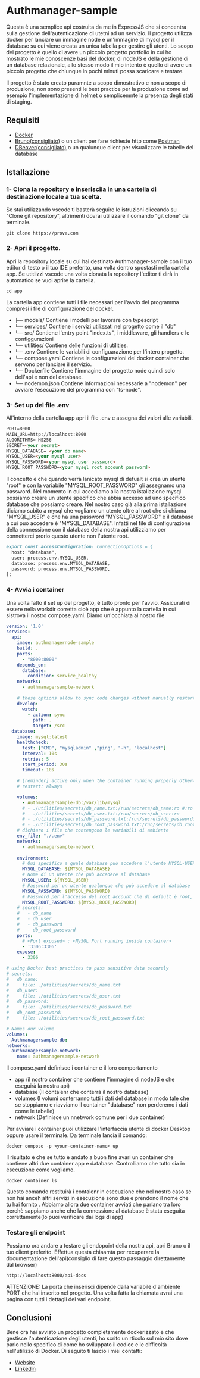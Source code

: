 # Authmanager-sample
Questa è una semplice api costruita da me in ExpressJS che si concentra sulla gestione dell'autenticazione di utetni ad un servizio.
Il progetto  utilizza docker per lanciare un immagine node e un'immagine di mysql per il database su cui viene creata un unica tabella per gestire gli utenti.
Lo scopo del progetto è quello di avere un piccolo progetto portfolio in cui ho mostrato le mie conoscenze basi del docker, di nodeJS e della gestione di un database relazionale, allo stesso modo il mio intento è quello di avere un piccolo progetto che chiunque in pochi minuti possa scaricare e testare.

Il progetto è stato creato puramnte a scopo dimostrativo e non a scopo di produzione, non sono presenti le best practice per la produzione come ad esempio l'implementazione di helmet o semplicemnte la presenza degli stati di staging.

## Requisiti
- [Docker](https://www.docker.com/)
- [Bruno(consigliato)](https://www.usebruno.com/) o un client per fare richieste http come [Postman](https://www.postman.com/)
- [DBeaver(consigliato)](https://dbeaver.io/) o un qualunque client per visualizzare le tabelle del database

## Istallazione
### 1- Clona la repository e inseriscila in una cartella di destinazione locale a tua scelta.
Se stai utilizzando vscode ti basterà seguire le istruzioni cliccando su "Clone git repository", altrimenti dovrai utilizzare il comando "git clone" da terminale.
``` terminal
git clone https://prova.com
```
### 2- Apri il progetto.
Apri la repository locale su cui hai destinato Authmanager-sample con il tuo editor di testo o il tuo IDE preferito, una volta dentro spostasti nella cartella app.
Se utitlizzi vscode una volta clonata la repository l'editor ti dirà in automatico se vuoi aprire la cartella.
``` Terminal
cd app
```
La cartella app contiene tutti i file necessari per l'avvio del programma compresi i file di configurazione del docker.
- **`├──`** models/  Contiene i modelli per lavorare con typescript
- **`└──`** services/  Contiene i servizi utilizzati nel progetto come il "db"
- **`└──`** src/  Contiene l'entry point "index.ts", i middleware, gli handlers e le configgurazioni
- **`└──`** utilities/  Contiene delle funzioni di utilities.
- **`└──`** .env  Contiene le variabili di configuarazione per l'intero progetto.
- **`└──`** compose.yaml  Contiene le configurazioni dei docker container che servono per lanciare il servizio. 
- **`└──`** Dockerfile  Contiene l'immagine del progetto node quindi solo dell'api e non del database.
- **`└──`** nodemon.json  Contiene informazioni necessarie a "nodemon" per avviare l'esecuzione del programma con "ts-node".

### 3- Set up del file .env
All'interno della cartella app apri il file .env e assegna dei valori alle variabili.
``` markdown
PORT=8000
MAIN_URL=http://localhost:8000
ALGORITHMS= HS256
SECRET=<your secret>
MYSQL_DATABASE= <your db name>
MYSQL_USER=<your mysql user>
MYSQL_PASSWORD=<your mysql user password>
MYSQL_ROOT_PASSWORD=<your mysql root account password>
```

Il concetto è che quando verrà lanicato mysql di defualt si crea un utente "root" e con la variabile "MYSQL_ROOT_PASSWORD" gli assegnamo una password.
Nel momento in cui accediamo alla nostra istallazione mysql possiamo creare un utente specifico che abbia accesso ad uno specifico database che possiamo creare.
Nel nostro caso già alla prima istallazione diciamo subito a mysql che vogliamo un utente oltre al root che si chiama "MYSQL_USER" e che ha una password "MYSQL_PASSWORD" e il database a cui può accedere è "MYSQL_DATABASE".
Infatti nel file di configurazione della connessione con il database della nostra api utilizziamo per connetterci prorio questo utente non l'utente root.

``` markdown
export const accessConfiguration: ConnectionOptions = {
  host: "database", 
  user: process.env.MYSQL_USER,
  database: process.env.MYSQL_DATABASE,
  password: process.env.MYSQL_PASSWORD,
};
```
### 4- Avvia i container
Una volta fatto il set up del progetto, è tutto pronto per l'avvio.
Assicurati di essere nella workdir corretta cioè app che è appunto la cartella in cui sistrova il nostro compose.yaml.
Diamo un'occhiata al nostro file
``` yaml
version: '1.0'
services:
  api:
    image: authmanagernode-sample
    build: .
    ports:
      - "8000:8000"
    depends_on:
      database:
        condition: service_healthy
    networks:
      - authmanagersample-network
    
    # these options allow to sync code changes without manually restart the container
    develop:
      watch:
        - action: sync
          path: .
          target: /src
  database:
    image: mysql:latest
    healthcheck:
      test: ["CMD", "mysqladmin" ,"ping", "-h", "localhost"]
      interval: 10s
      retries: 5
      start_period: 30s
      timeout: 10s

    # [reminder] active only when the container running properly otherwise you can come across a loop 
    # restart: always

    volumes:
      - Authmanagersample-db:/var/lib/mysql
      # - ./utilities/secrets/db_name.txt:/run/secrets/db_name:ro #:ro read-only
      # - ./utilities/secrets/db_user.txt:/run/secrets/db_user:ro
      # - ./utilities/secrets/db_password.txt:/run/secrets/db_password:ro
      # - ./utilities/secrets/db_root_password.txt:/run/secrets/db_root_password:ro
    # dichiaro i file che contengono le variabili di ambiente
    env_file: "./.env"
    networks:
      - authmanagersample-network
    
    environment:
      # Qui specifico a quale database può accedere l'utente MYSQL-USER infatti esso avrà accesso soltanto a quel database
      MYSQL_DATABASE: ${MYSQL_DATABASE}
      # Nome di un utente che può accedere al database
      MYSQL_USER: ${MYSQL_USER}
      # Password per un utente qualunque che può accedere al database
      MYSQL_PASSWORD: ${MYSQL_PASSWORD}
      # Password per l'accesso del root account che di default è root, per gestire utenti e altro lo potrò fare solo con il root account
      MYSQL_ROOT_PASSWORD: ${MYSQL_ROOT_PASSWORD}
    # secrets:
    #   - db_name
    #   - db_user
    #   - db_password
    #   - db_root_password
    ports:
      # <Port exposed> : <MySQL Port running inside container>
      - '3306:3306'
    expose:
      - 3306

# using Docker best practices to pass sensitive data securely
# secrets:
#   db_name:
#     file: ./utilities/secrets/db_name.txt
#   db_user: 
#     file: ./utilities/secrets/db_user.txt
#   db_password:
#     file: ./utilities/secrets/db_password.txt
#   db_root_password:
#     file: ./utilities/secrets/db_root_password.txt

# Names our volume
volumes:
  Authmanagersample-db:
networks:
  authmanagersample-network:
    name: authmanagersample-network
```
Il compose.yaml definisce i container e il loro comportamento
- app (il nostro container che contiene l'immagine di nodeJS e che eseguirà la nostra api)
- database (Il contaienr che conterrà il nostro database)
- volumes (I volumi conterranno tutti i dati del database in modo tale che se stoppiamo e riavviamo il container "database" non perderemo i dati come le tabelle)
- network (Definisce un nnetwork comune per i due container)

Per avviare i container puoi utilizzare l'interfaccia utente di docker Desktop oppure usare il terminale.
Da terminale lancia il comando:
``` terminal
docker compose -p <your-container-name> up
```
Il risultato è che se tutto è andato a buon fine avari un container <your-container-name> che contiene altri due container app e database.
Controlliamo che tutto sia in esecuzione come vogliamo.
``` terminal
docker container ls
```
Questo comando restituirà i contaienr in esecuzione che nel nostro caso se non hai anceh altri servizi in esecuzione sono due e prendono il nome che tu hai fornito <your-container-name>.
Abbiamo allora due container avviati che parlano tra loro perchè sappiamo anche che la connessione al database è stata eseguita correttamente(lo puoi verificare dai logs di app)

### Testare gli endpoint
Possiamo ora andare a testare gli endopoint della nostra api, apri Bruno o il tuo client preferito.
Effettua questa chiaamta per recuperare la documentazione dell'api(consiglio di fare questo passaggio direttamente dal browser)
``` terminal
http://localhost:8000/api-docs
```
ATTENZIONE: La porta che inserisci dipende dalla variabile d'ambiente PORT che hai inserito nel progetto.
Una volta fatta la chiamata avrai una pagina con tutti i dettagli dei vari endpoint.

## Conclusioni
Bene ora hai avviato un progetto completamente dockerizzato e che gestisce l'autenticazione degli utenti, ho scrito un rticolo sul mio sito dove parlo nello specifico di come ho sviluppato il codice e le difficoltà nell'utilizzo di Docker.
Di seguito ti lascio i miei contatti:
- [Website](https://saccutelliwebsolutions.com)
- [Linkedin](https://www.linkedin.com/in/ivan-saccutelli-811638270/)
